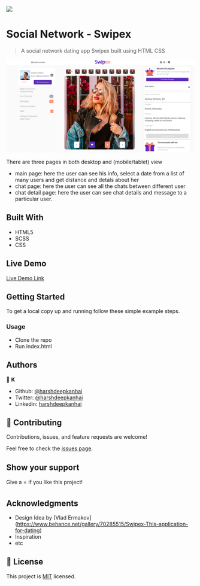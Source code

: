 ![](https://img.shields.io/badge/Microverse-blueviolet)

# Social Network - Swipex

>  A social network dating app Swipex built using HTML CSS 

![screenshot](./app_screenshot.png)

There are three pages in both desktop and (mobile/tablet) view
 
 - main page: here the user can see his info, select a date from a list of many users and get distance and detals about her
 - chat page: here the user can see all the chats between different user
 - chat detail page: here the user can see chat details and message to a particular user.

## Built With

- HTML5
- SCSS
- CSS

## Live Demo

[Live Demo Link](https://raw.githack.com/harshdeepkanhai/social-network-capstone/feature2/index.html)


## Getting Started

To get a local copy up and running follow these simple example steps.

### Usage

- Clone the repo
- Run index.html



## Authors

👤 **K**

- Github: [@harshdeepkanhai](https://github.com/harshdeepkanhai)
- Twitter: [@harshdeepkanhai](https://twitter.com/harshdeepkanhai)
- Linkedin: [harshdeepkanhai](https://www.linkedin.com/in/harshdeepkanhai)

## 🤝 Contributing

Contributions, issues, and feature requests are welcome!

Feel free to check the [issues page](issues/).

## Show your support

Give a ⭐️ if you like this project!

## Acknowledgments

- Design Idea by [Vlad Ermakov] (https://www.behance.net/gallery/70285515/Swipex-This-application-for-dating)
- Inspiration
- etc

## 📝 License

This project is [MIT](lic.url) licensed.
